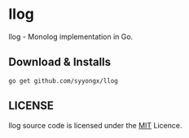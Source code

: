 # llog
llog - Monolog implementation in Go.

## Download & Installs
```
go get github.com/syyongx/llog
```

## LICENSE
llog source code is licensed under the [MIT](https://github.com/syyongx/llog/blob/master/LICENSE) Licence.